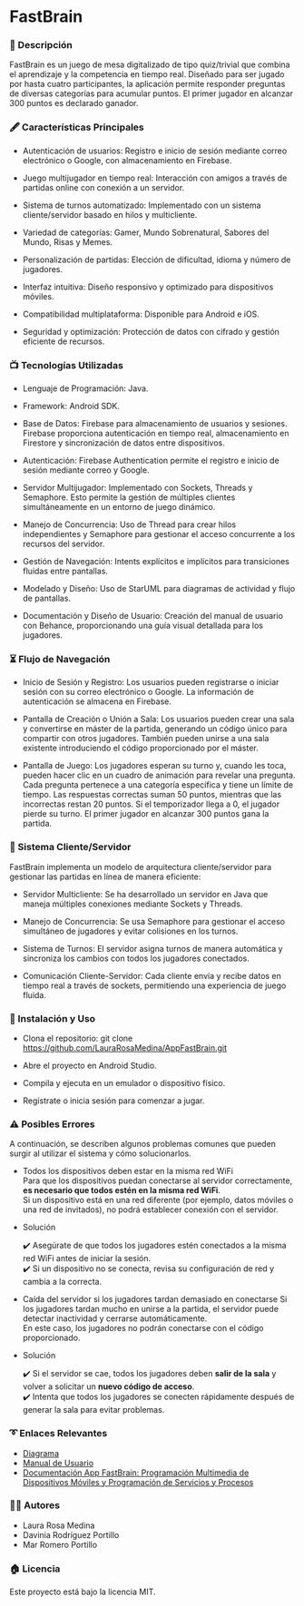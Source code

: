 # FastBrain

### 📖 Descripción

FastBrain es un juego de mesa digitalizado de tipo quiz/trivial que combina el aprendizaje y la competencia en tiempo real. Diseñado para ser jugado por hasta cuatro participantes, la aplicación permite responder preguntas de diversas categorías para acumular puntos. El primer jugador en alcanzar 300 puntos es declarado ganador.

### 🖋️ Características Principales

- Autenticación de usuarios: Registro e inicio de sesión mediante correo electrónico o Google, con almacenamiento en Firebase.

- Juego multijugador en tiempo real: Interacción con amigos a través de partidas online con conexión a un servidor.

- Sistema de turnos automatizado: Implementado con un sistema cliente/servidor basado en hilos y multicliente.

- Variedad de categorías: Gamer, Mundo Sobrenatural, Sabores del Mundo, Risas y Memes.

- Personalización de partidas: Elección de dificultad, idioma y número de jugadores.

- Interfaz intuitiva: Diseño responsivo y optimizado para dispositivos móviles.

- Compatibilidad multiplataforma: Disponible para Android e iOS.

- Seguridad y optimización: Protección de datos con cifrado y gestión eficiente de recursos.

### 📺 Tecnologías Utilizadas

- Lenguaje de Programación: Java.

- Framework: Android SDK.

- Base de Datos: Firebase para almacenamiento de usuarios y sesiones. Firebase proporciona autenticación en tiempo real, almacenamiento en Firestore y sincronización de datos entre dispositivos.

- Autenticación: Firebase Authentication permite el registro e inicio de sesión mediante correo y Google.

- Servidor Multijugador: Implementado con Sockets, Threads y Semaphore. Esto permite la gestión de múltiples clientes simultáneamente en un entorno de juego dinámico.

- Manejo de Concurrencia: Uso de Thread para crear hilos independientes y Semaphore para gestionar el acceso concurrente a los recursos del servidor.

- Gestión de Navegación: Intents explícitos e implícitos para transiciones fluidas entre pantallas.

- Modelado y Diseño: Uso de StarUML para diagramas de actividad y flujo de pantallas.

- Documentación y Diseño de Usuario: Creación del manual de usuario con Behance, proporcionando una guía visual detallada para los jugadores.

### ⏳ Flujo de Navegación

- Inicio de Sesión y Registro: Los usuarios pueden registrarse o iniciar sesión con su correo electrónico o Google. La información de autenticación se almacena en Firebase.

- Pantalla de Creación o Unión a Sala: Los usuarios pueden crear una sala y convertirse en máster de la partida, generando un código único para compartir con otros jugadores. También pueden unirse a una sala existente introduciendo el código proporcionado por el máster.

- Pantalla de Juego: Los jugadores esperan su turno y, cuando les toca, pueden hacer clic en un cuadro de animación para revelar una pregunta. Cada pregunta pertenece a una categoría específica y tiene un límite de tiempo. Las respuestas correctas suman 50 puntos, mientras que las incorrectas restan 20 puntos. Si el temporizador llega a 0, el jugador pierde su turno. El primer jugador en alcanzar 300 puntos gana la partida.

###  🎥 Sistema Cliente/Servidor

FastBrain implementa un modelo de arquitectura cliente/servidor para gestionar las partidas en línea de manera eficiente:

- Servidor Multicliente: Se ha desarrollado un servidor en Java que maneja múltiples conexiones mediante Sockets y Threads.

- Manejo de Concurrencia: Se usa Semaphore para gestionar el acceso simultáneo de jugadores y evitar colisiones en los turnos.

- Sistema de Turnos: El servidor asigna turnos de manera automática y sincroniza los cambios con todos los jugadores conectados.

- Comunicación Cliente-Servidor: Cada cliente envía y recibe datos en tiempo real a través de sockets, permitiendo una experiencia de juego fluida.

### 📘 Instalación y Uso

- Clona el repositorio: git clone https://github.com/LauraRosaMedina/AppFastBrain.git

- Abre el proyecto en Android Studio.

- Compila y ejecuta en un emulador o dispositivo físico.

- Regístrate o inicia sesión para comenzar a jugar.

### ⚠️ Posibles Errores

A continuación, se describen algunos problemas comunes que pueden surgir al utilizar el sistema y cómo solucionarlos.
- Todos los dispositivos deben estar en la misma red WiFi  
Para que los dispositivos puedan conectarse al servidor correctamente, **es necesario que todos estén en la misma red WiFi**.  
Si un dispositivo está en una red diferente (por ejemplo, datos móviles o una red de invitados), no podrá establecer conexión con el servidor.
- Solución

  ✔️ Asegúrate de que todos los jugadores estén conectados a la misma red WiFi antes de iniciar la sesión.  
  ✔️ Si un dispositivo no se conecta, revisa su configuración de red y cambia a la correcta.
  
- Caída del servidor si los jugadores tardan demasiado en conectarse
Si los jugadores tardan mucho en unirse a la partida, el servidor puede detectar inactividad y cerrarse automáticamente.  
En este caso, los jugadores no podrán conectarse con el código proporcionado.
- Solución

  ✔️ Si el servidor se cae, todos los jugadores deben **salir de la sala** y volver a solicitar un **nuevo código de acceso**.  
  ✔️ Intenta que todos los jugadores se conecten rápidamente después de generar la sala para evitar problemas.
  

### ➰ Enlaces Relevantes

- [Diagrama](https://docs.google.com/document/d/1CF8uj0QVe5bWVNxtwCUyPsgxawuLUAv9EURdut01XmA/edit?tab=t.0)
- [Manual de Usuario](https://www.behance.net/gallery/219134773/FastBrain-Android)
- [Documentación App FastBrain: Programación Multimedia de Dispositivos Móviles y Programación de Servicios y Procesos](https://docs.google.com/document/d/1_owfrJb_FkfqrTOzANhRUvSM1FwPEwSyEW7WRkQi65k/edit?usp=drive_link)

### 👱‍♀️ Autores

- Laura Rosa Medina
- Davinia Rodríguez Portillo
- Mar Romero Portillo

### 🏠 Licencia
Este proyecto está bajo la licencia MIT.
